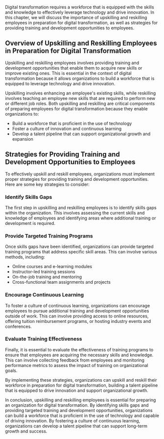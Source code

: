 
Digital transformation requires a workforce that is equipped with the skills and knowledge to effectively leverage technology and drive innovation. In this chapter, we will discuss the importance of upskilling and reskilling employees in preparation for digital transformation, as well as strategies for providing training and development opportunities to employees.

Overview of Upskilling and Reskilling Employees in Preparation for Digital Transformation
-----------------------------------------------------------------------------------------

Upskilling and reskilling employees involves providing training and development opportunities that enable them to acquire new skills or improve existing ones. This is essential in the context of digital transformation because it allows organizations to build a workforce that is equipped to leverage technology and drive innovation.

Upskilling involves enhancing an employee's existing skills, while reskilling involves teaching an employee new skills that are required to perform new or different job roles. Both upskilling and reskilling are critical components of preparing employees for digital transformation because they enable organizations to:

* Build a workforce that is proficient in the use of technology
* Foster a culture of innovation and continuous learning
* Develop a talent pipeline that can support organizational growth and expansion

Strategies for Providing Training and Development Opportunities to Employees
----------------------------------------------------------------------------

To effectively upskill and reskill employees, organizations must implement proper strategies for providing training and development opportunities. Here are some key strategies to consider:

### Identify Skills Gaps

The first step in upskilling and reskilling employees is to identify skills gaps within the organization. This involves assessing the current skills and knowledge of employees and identifying areas where additional training or development is required.

### Provide Targeted Training Programs

Once skills gaps have been identified, organizations can provide targeted training programs that address specific skill areas. This can involve various methods, including:

* Online courses and e-learning modules
* Instructor-led training sessions
* On-the-job training and mentoring
* Cross-functional team assignments and projects

### Encourage Continuous Learning

To foster a culture of continuous learning, organizations can encourage employees to pursue additional training and development opportunities outside of work. This can involve providing access to online resources, offering tuition reimbursement programs, or hosting industry events and conferences.

### Evaluate Training Effectiveness

Finally, it is essential to evaluate the effectiveness of training programs to ensure that employees are acquiring the necessary skills and knowledge. This can involve collecting feedback from employees and monitoring performance metrics to assess the impact of training on organizational goals.

By implementing these strategies, organizations can upskill and reskill their workforce in preparation for digital transformation, building a talent pipeline that is equipped to drive innovation and support organizational growth.

In conclusion, upskilling and reskilling employees is essential for preparing an organization for digital transformation. By identifying skills gaps and providing targeted training and development opportunities, organizations can build a workforce that is proficient in the use of technology and capable of driving innovation. By fostering a culture of continuous learning, organizations can develop a talent pipeline that can support long-term growth and success.
